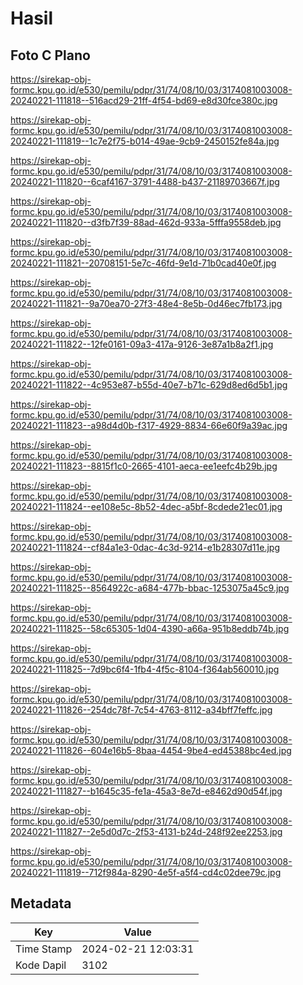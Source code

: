 # Hasil

## Foto C Plano

https://sirekap-obj-formc.kpu.go.id/e530/pemilu/pdpr/31/74/08/10/03/3174081003008-20240221-111818--516acd29-21ff-4f54-bd69-e8d30fce380c.jpg

https://sirekap-obj-formc.kpu.go.id/e530/pemilu/pdpr/31/74/08/10/03/3174081003008-20240221-111819--1c7e2f75-b014-49ae-9cb9-2450152fe84a.jpg

https://sirekap-obj-formc.kpu.go.id/e530/pemilu/pdpr/31/74/08/10/03/3174081003008-20240221-111820--6caf4167-3791-4488-b437-21189703667f.jpg

https://sirekap-obj-formc.kpu.go.id/e530/pemilu/pdpr/31/74/08/10/03/3174081003008-20240221-111820--d3fb7f39-88ad-462d-933a-5fffa9558deb.jpg

https://sirekap-obj-formc.kpu.go.id/e530/pemilu/pdpr/31/74/08/10/03/3174081003008-20240221-111821--20708151-5e7c-46fd-9e1d-71b0cad40e0f.jpg

https://sirekap-obj-formc.kpu.go.id/e530/pemilu/pdpr/31/74/08/10/03/3174081003008-20240221-111821--9a70ea70-27f3-48e4-8e5b-0d46ec7fb173.jpg

https://sirekap-obj-formc.kpu.go.id/e530/pemilu/pdpr/31/74/08/10/03/3174081003008-20240221-111822--12fe0161-09a3-417a-9126-3e87a1b8a2f1.jpg

https://sirekap-obj-formc.kpu.go.id/e530/pemilu/pdpr/31/74/08/10/03/3174081003008-20240221-111822--4c953e87-b55d-40e7-b71c-629d8ed6d5b1.jpg

https://sirekap-obj-formc.kpu.go.id/e530/pemilu/pdpr/31/74/08/10/03/3174081003008-20240221-111823--a98d4d0b-f317-4929-8834-66e60f9a39ac.jpg

https://sirekap-obj-formc.kpu.go.id/e530/pemilu/pdpr/31/74/08/10/03/3174081003008-20240221-111823--8815f1c0-2665-4101-aeca-ee1eefc4b29b.jpg

https://sirekap-obj-formc.kpu.go.id/e530/pemilu/pdpr/31/74/08/10/03/3174081003008-20240221-111824--ee108e5c-8b52-4dec-a5bf-8cdede21ec01.jpg

https://sirekap-obj-formc.kpu.go.id/e530/pemilu/pdpr/31/74/08/10/03/3174081003008-20240221-111824--cf84a1e3-0dac-4c3d-9214-e1b28307d11e.jpg

https://sirekap-obj-formc.kpu.go.id/e530/pemilu/pdpr/31/74/08/10/03/3174081003008-20240221-111825--8564922c-a684-477b-bbac-1253075a45c9.jpg

https://sirekap-obj-formc.kpu.go.id/e530/pemilu/pdpr/31/74/08/10/03/3174081003008-20240221-111825--58c65305-1d04-4390-a66a-951b8eddb74b.jpg

https://sirekap-obj-formc.kpu.go.id/e530/pemilu/pdpr/31/74/08/10/03/3174081003008-20240221-111825--7d9bc6f4-1fb4-4f5c-8104-f364ab560010.jpg

https://sirekap-obj-formc.kpu.go.id/e530/pemilu/pdpr/31/74/08/10/03/3174081003008-20240221-111826--254dc78f-7c54-4763-8112-a34bff7feffc.jpg

https://sirekap-obj-formc.kpu.go.id/e530/pemilu/pdpr/31/74/08/10/03/3174081003008-20240221-111826--604e16b5-8baa-4454-9be4-ed45388bc4ed.jpg

https://sirekap-obj-formc.kpu.go.id/e530/pemilu/pdpr/31/74/08/10/03/3174081003008-20240221-111827--b1645c35-fe1a-45a3-8e7d-e8462d90d54f.jpg

https://sirekap-obj-formc.kpu.go.id/e530/pemilu/pdpr/31/74/08/10/03/3174081003008-20240221-111827--2e5d0d7c-2f53-4131-b24d-248f92ee2253.jpg

https://sirekap-obj-formc.kpu.go.id/e530/pemilu/pdpr/31/74/08/10/03/3174081003008-20240221-111819--712f984a-8290-4e5f-a5f4-cd4c02dee79c.jpg


## Metadata

| Key        | Value               |
| ---------- | ------------------- |
| Time Stamp | 2024-02-21 12:03:31 |
| Kode Dapil | 3102                |



